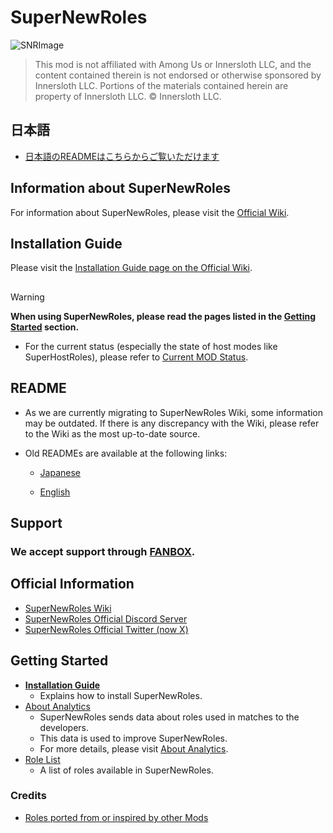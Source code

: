# SuperNewRoles
![SNRImage](/images/SNRImage.png)

> This mod is not affiliated with Among Us or Innersloth LLC, and the content contained therein is not endorsed or otherwise sponsored by Innersloth LLC. Portions of the materials contained herein are property of Innersloth LLC. © Innersloth LLC.

## 日本語
- [日本語のREADMEはこちらからご覧いただけます](https://github.com/ykundesu/SuperNewRoles/blob/master/README.md)

## Information about SuperNewRoles
For information about SuperNewRoles, please visit the [Official Wiki](https://wiki.supernewroles.com/en/).

## Installation Guide
Please visit the [Installation Guide page on the Official Wiki](https://wiki.supernewroles.com/en/%E5%B0%8E%E5%85%A5%E6%96%B9%E6%B3%95).


<!-- hrの代わり -->
## 
> [!WARNING]
> **When using SuperNewRoles, please read the pages listed in the [Getting Started](#getting-started) section.**

- For the current status (especially the state of host modes like SuperHostRoles), please refer to [Current MOD Status](https://github.com/SuperNewRoles/SuperNewRoles/wiki#%E7%8F%BE%E5%9C%A8%E3%81%AEmod%E3%81%AE%E7%8A%B6%E6%B3%81).




## README
- As we are currently migrating to SuperNewRoles Wiki, some information may be outdated. If there is any discrepancy with the Wiki, please refer to the Wiki as the most up-to-date source.

- Old READMEs are available at the following links:
  - [Japanese](https://github.com/ykundesu/SuperNewRoles/blob/master/READMEs/README_jp_old.md)

  - [English](https://github.com/ykundesu/SuperNewRoles/blob/master/READMEs/README_en_old.md)

## Support
### We accept support through [FANBOX](https://supernewroles.fanbox.cc).

## Official Information
- [SuperNewRoles Wiki](https://wiki.supernewroles.com/en/)
- [SuperNewRoles Official Discord Server](https://discord.gg/Cqfwx82ynN)
- [SuperNewRoles Official Twitter (now X)](https://x.com/SNROfficials)

## Getting Started
- [**Installation Guide**](https://wiki.supernewroles.com/en/%E5%B0%8E%E5%85%A5%E6%96%B9%E6%B3%95)
  - Explains how to install SuperNewRoles.
- [About Analytics](https://wiki.supernewroles.com/en/Description/Mod/%E8%A7%A3%E6%9E%90)
  - SuperNewRoles sends data about roles used in matches to the developers.
  - This data is used to improve SuperNewRoles.
  - For more details, please visit [About Analytics](https://wiki.supernewroles.com/en/Description/Mod/%E8%A7%A3%E6%9E%90).
- [Role List](https://wiki.supernewroles.com/en/Roles/%E5%BD%B9%E8%81%B7%E4%B8%80%E8%A6%A7)
  - A list of roles available in SuperNewRoles.
<!--
  - [起動不可及びオンライン部屋を建てられない時の対応 (Q&A形式)](https://github.com/SuperNewRoles/SuperNewRoles/wiki/%E8%B5%B7%E5%8B%95%E4%B8%8D%E5%8F%AF%E5%8F%8A%E3%81%B3%E3%82%AA%E3%83%B3%E3%83%A9%E3%82%A4%E3%83%B3%E9%83%A8%E5%B1%8B%E3%82%92%E5%BB%BA%E3%81%A6%E3%82%89%E3%82%8C%E3%81%AA%E3%81%84%E6%99%82%E3%81%AE%E5%AF%BE%E5%BF%9C-%28Q%26A%E5%BD%A2%E5%BC%8F%29)
  - [Among Usを再インストールしても、バニラ状態でも起動できない場合の対処法](https://github.com/SuperNewRoles/SuperNewRoles/wiki/Among-Us%E3%82%92%E5%86%8D%E3%82%A4%E3%83%B3%E3%82%B9%E3%83%88%E3%83%BC%E3%83%AB%E3%81%97%E3%81%A6%E3%82%82%2C-%E3%83%90%E3%83%8B%E3%83%A9%E7%8A%B6%E6%85%8B%E3%81%A7%E3%82%82%E8%B5%B7%E5%8B%95%E3%81%A7%E3%81%8D%E3%81%AA%E3%81%84%E5%A0%B4%E5%90%88%E3%81%AE%E5%AF%BE%E5%87%A6%E6%B3%95)
- [入室・開始制限や、正常動作を保証しない状態についての説明](https://github.com/ykundesu/SuperNewRoles/wiki/ClientMode)
- [解析について](https://github.com/SuperNewRoles/SuperNewRoles/wiki/%E8%A7%A3%E6%9E%90%E3%81%AB%E3%81%A4%E3%81%84%E3%81%A6)
- [SNR Webサービスについて](https://github.com/SuperNewRoles/SuperNewRoles/wiki/SNR-Web%E3%81%AB%E3%81%A4%E3%81%84%E3%81%A6)
- [マッチメイキングについて](https://github.com/ykundesu/SuperNewRoles/wiki/%E3%83%9E%E3%83%83%E3%83%81%E3%83%A1%E3%82%A4%E3%82%AD%E3%83%B3%E3%82%B0%E3%81%AB%E3%81%A4%E3%81%84%E3%81%A6)
- [Mode一覧](https://github.com/ykundesu/SuperNewRoles/wiki/Mode%E4%B8%80%E8%A6%A7)
- [SuperHostRolesモードについて](https://github.com/ykundesu/SuperNewRoles/wiki/SuperHostRoles%28SHR%29%E3%83%A2%E3%83%BC%E3%83%89)
- [役職一覧](https://github.com/ykundesu/SuperNewRoles/wiki/%E5%BD%B9%E8%81%B7%E4%B8%80%E8%A6%A7)
  - [SuperHostRoles 対応役職](https://github.com/ykundesu/SuperNewRoles/wiki/%E5%BD%B9%E8%81%B7%E4%B8%80%E8%A6%A7#superhostroles-%E5%AF%BE%E5%BF%9C%E5%BD%B9%E8%81%B7)
  - [他Modから移植、又は参考にした役職](https://github.com/ykundesu/SuperNewRoles/wiki/%E5%BD%B9%E8%81%B7%E4%B8%80%E8%A6%A7#%E4%BB%96%E3%81%AEmod%E3%81%8B%E3%82%89%E7%A7%BB%E6%A4%8D-%E5%8F%88%E3%81%AF%E5%8F%82%E8%80%83%E3%81%AB%E3%81%97%E3%81%9F%E5%BD%B9%E8%81%B7)
- [報告済みのバグ_ReportedBug](https://github.com/ykundesu/SuperNewRoles/wiki/%E5%A0%B1%E5%91%8A%E6%B8%88%E3%81%BF%E3%81%AE%E3%83%90%E3%82%B0_ReportedBug)
- [バグ報告について_BugReport](https://github.com/SuperNewRoles/SuperNewRoles/wiki/%E3%83%90%E3%82%B0%E5%A0%B1%E5%91%8A%E3%81%AB%E3%81%A4%E3%81%84%E3%81%A6_BugReport) -->

### Credits
- [Roles ported from or inspired by other Mods](https://github.com/ykundesu/SuperNewRoles/wiki/%E5%BD%B9%E8%81%B7%E4%B8%80%E8%A6%A7#%E4%BB%96%E3%81%AEmod%E3%81%8B%E3%82%89%E7%A7%BB%E6%A4%8D-%E5%8F%88%E3%81%AF%E5%8F%82%E8%80%83%E3%81%AB%E3%81%97%E3%81%9F%E5%BD%B9%E8%81%B7)
<!-- ### Modを使用する時に 確認して頂きたい情報
- 緊急性が高い情報や, 周知が必要な一過性の問題の情報等
  - [**⚠警告**](https://github.com/ykundesu/SuperNewRoles/wiki#%E8%AD%A6%E5%91%8A)
    - 2023.10.28とHostModeについて
      - 現在特殊なサーバ環境下で部屋を立てています。
      - HostModeの動作が正常になっておりますが、バニラ環境と異なる動作が発生する恐れがあります。その旨ご了承ください。
        - バニラバグを疑う際は必ずSNRを抜いた状態でデバッグを行ってください。
  - [🔵使用上の注意](https://github.com/ykundesu/SuperNewRoles/wiki#%E4%BD%BF%E7%94%A8%E4%B8%8A%E3%81%AE%E6%B3%A8%E6%84%8F)<br><br>
    - [他Modから移植他のmodから他のmodから移植, 又は参考にした役職](https://github.com/ykundesu/SuperNewRoles/wiki/%E5%BD%B9%E8%81%B7%E4%B8%80%E8%A6%A7#%E4%BB%96%E3%81%AEmod%E3%81%8B%E3%82%89%E7%A7%BB%E6%A4%8D-%E5%8F%88%E3%81%AF%E5%8F%82%E8%80%83%E3%81%AB%E3%81%97%E3%81%9F%E5%BD%B9%E8%81%B7)<br><br> -->